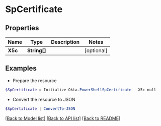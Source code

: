 # SpCertificate
## Properties

Name | Type | Description | Notes
------------ | ------------- | ------------- | -------------
**X5c** | **String[]** |  | [optional] 

## Examples

- Prepare the resource
```powershell
$SpCertificate = Initialize-Okta.PowerShellSpCertificate  -X5c null
```

- Convert the resource to JSON
```powershell
$SpCertificate | ConvertTo-JSON
```

[[Back to Model list]](../README.md#documentation-for-models) [[Back to API list]](../README.md#documentation-for-api-endpoints) [[Back to README]](../README.md)

